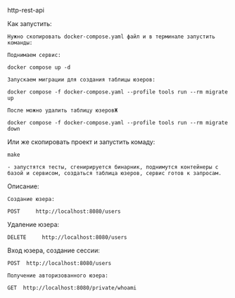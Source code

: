 http-rest-api

Как запустить:

    Нужно скопировать docker-compose.yaml файл и в терминале запустить команды:

    Поднимаем сервис:

    docker compose up -d

    Запускаем миграции для создания таблицы юзеров:

    docker compose -f docker-compose.yaml --profile tools run --rm migrate up

    После можно удалить таблицу юзеровЖ

    docker compose -f docker-compose.yaml --profile tools run --rm migrate down

Или же скопировать проект и запустить комаду:

    make

    - запустятся тесты, сгенирируется бинарник, поднимутся контейнеры с базой и сервисом, создаться таблица юзеров, сервис готов к запросам.


Описание:

    Создание юзера:

    POST     http://localhost:8080/users

   Удаление юзера:

    DELETE     http://localhost:8080/users

   Вход юзера, создание сессии:

    POST  http://localhost:8080/users

    Получение авторизованного юзера:

    GET  http://localhost:8080/private/whoami
